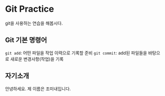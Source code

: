 # Git Practice

git을 사용하는 연습을 해봅시다.

## Git 기본 명령어

`git add`: 어떤 파일을 작업 이력으로 기록할 준비
`git commit`: add된 파일들을 바탕으로 새로운 변경사항(작업)을 기록

## 자기소개

안녕하세요. 제 이름은 조미내입니다.
